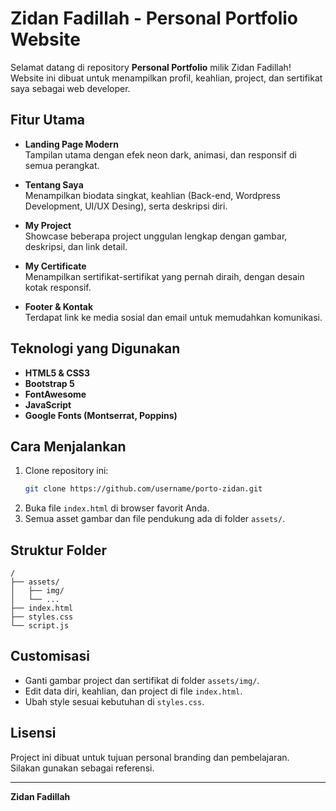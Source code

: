 # Zidan Fadillah - Personal Portfolio Website

Selamat datang di repository **Personal Portfolio** milik Zidan Fadillah!  
Website ini dibuat untuk menampilkan profil, keahlian, project, dan sertifikat saya sebagai web developer.

## Fitur Utama

- **Landing Page Modern**  
  Tampilan utama dengan efek neon dark, animasi, dan responsif di semua perangkat.

- **Tentang Saya**  
  Menampilkan biodata singkat, keahlian (Back-end, Wordpress Development, UI/UX Desing), serta deskripsi diri.

- **My Project**  
  Showcase beberapa project unggulan lengkap dengan gambar, deskripsi, dan link detail.

- **My Certificate**  
  Menampilkan sertifikat-sertifikat yang pernah diraih, dengan desain kotak responsif.

- **Footer & Kontak**  
  Terdapat link ke media sosial dan email untuk memudahkan komunikasi.

## Teknologi yang Digunakan

- **HTML5 & CSS3**  
- **Bootstrap 5**  
- **FontAwesome**  
- **JavaScript**  
- **Google Fonts (Montserrat, Poppins)**

## Cara Menjalankan

1. Clone repository ini:
    ```bash
    git clone https://github.com/username/porto-zidan.git
    ```
2. Buka file `index.html` di browser favorit Anda.
3. Semua asset gambar dan file pendukung ada di folder `assets/`.

## Struktur Folder

```
/
├── assets/
│   ├── img/
│   └── ...
├── index.html
├── styles.css
└── script.js
```

## Customisasi

- Ganti gambar project dan sertifikat di folder `assets/img/`.
- Edit data diri, keahlian, dan project di file `index.html`.
- Ubah style sesuai kebutuhan di `styles.css`.

## Lisensi

Project ini dibuat untuk tujuan personal branding dan pembelajaran.  
Silakan gunakan sebagai referensi.

---

**Zidan Fadillah**  
